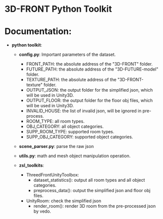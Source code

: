 # 3D-FRONT Python Toolkit

# Documentation:
- **python toolkit**:
  - **config.py**: Important parameters of the dataset.
    - FRONT_PATH: the absolute address of the "3D-FRONT" folder.
    - FUTURE_PATH: the absolute address of the "3D-FUTURE-model" folder.
    - TEXTURE_PATH: the absolute address of the "3D-FRONT-texture" folder.
    - OUTPUT_JSON: the output folder for the simplified json, which will be used in Unity3D.
    - OUTPUT_FLOOR: the output folder for the floor obj files, which will be used in Unity3D.
    - INVALID_HOUSE: the list of invalid json, will be ignored in pre-process.
    - ROOM_TYPE: all room types.
    - OBJ_CATEGORY: all object categories.
    - SUPP_ROOM_TYPE: supported room types.
    - SUPP_OBJ_CATEGORY: supported object categories.
  
  - **scene_parser.py**: parse the raw json
  - **utils.py**: math and mesh object manipulation operation.
  - **zsl_toolkits**:
    - ThreedFrontUnityToolbox:
      - dataset_statistics(): output all room types and all object categories.
      - preprocess_data(): output the simplified json and floor obj files.
    - UnityRoom: check the simplified json
      - render_room(): render 3D room from the pre-processed json by vedo.

